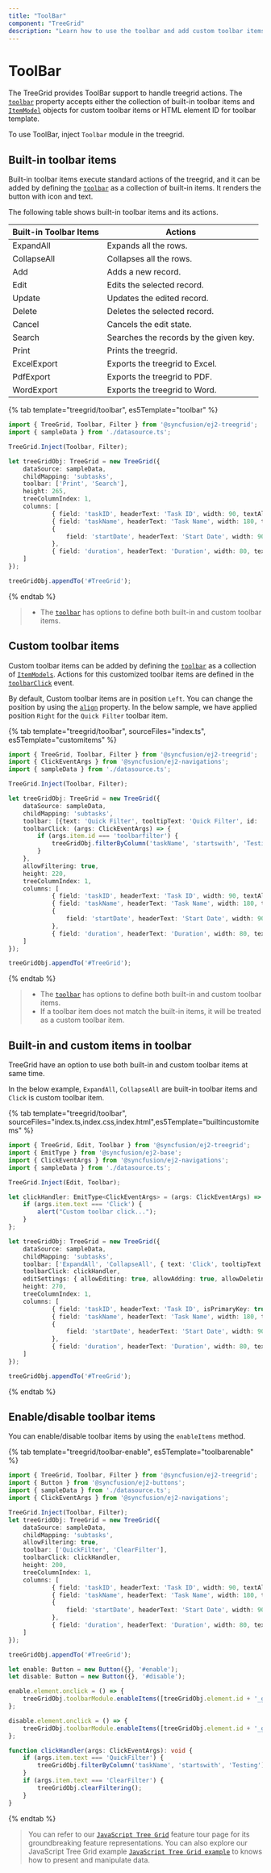 ```yaml
---
title: "ToolBar"
component: "TreeGrid"
description: "Learn how to use the toolbar and add custom toolbar items in the Essential JS 2 TreeGrid control."
---
```


# ToolBar

The TreeGrid provides ToolBar support to handle treegrid actions. The [`toolbar`](../api/treegrid/#toolbar)
property accepts either the collection of built-in toolbar items and [`ItemModel`](../api/toolbar/#item) objects for custom toolbar items or
HTML element ID for toolbar template.

To use ToolBar, inject `Toolbar` module in the treegrid.

## Built-in toolbar items

Built-in toolbar items execute standard actions of the treegrid, and it can be added by defining the [`toolbar`](../api/treegrid/#toolbar)
as a collection of built-in items. It renders the button with icon and text.

The following table shows built-in toolbar items and its actions.

| Built-in Toolbar Items | Actions |
|------------------------|---------|
| ExpandAll | Expands all the rows.|
| CollapseAll | Collapses all the rows.|
| Add | Adds a new record.|
| Edit | Edits the selected record.|
| Update | Updates the edited record.|
| Delete | Deletes the selected record.|
| Cancel | Cancels the edit state.|
| Search | Searches the records by the given key.|
| Print | Prints the treegrid.|
| ExcelExport | Exports the treegrid to Excel.|
| PdfExport | Exports the treegrid to PDF.|
| WordExport | Exports the treegrid to Word.|

{% tab template="treegrid/toolbar", es5Template="toolbar" %}

```typescript
import { TreeGrid, Toolbar, Filter } from '@syncfusion/ej2-treegrid';
import { sampleData } from './datasource.ts';

TreeGrid.Inject(Toolbar, Filter);

let treeGridObj: TreeGrid = new TreeGrid({
    dataSource: sampleData,
    childMapping: 'subtasks',
    toolbar: ['Print', 'Search'],
    height: 265,
    treeColumnIndex: 1,
    columns: [
            { field: 'taskID', headerText: 'Task ID', width: 90, textAlign: 'Right' },
            { field: 'taskName', headerText: 'Task Name', width: 180, textAlign: 'Left' },
            {
                field: 'startDate', headerText: 'Start Date', width: 90, textAlign: 'Right', type: 'date', format: 'yMd'
            },
            { field: 'duration', headerText: 'Duration', width: 80, textAlign: 'Right' }
    ]
});

treeGridObj.appendTo('#TreeGrid');

```

{% endtab %}

> * The [`toolbar`](../api/treegrid/#toolbar) has options to define both built-in and custom toolbar items.

## Custom toolbar items

Custom toolbar items can be added by defining the [`toolbar`](../api/treegrid/#toolbar) as a collection of
[`ItemModels`](../api/toolbar/#item).
Actions for this customized toolbar items are defined in the [`toolbarClick`](../api/treegrid/#toolbarclick) event.

By default, Custom toolbar items are in position `Left`. You can change the position by using the [`align`](../api/toolbar/#item) property. In the below sample, we have applied position `Right` for the `Quick Filter` toolbar item.

{% tab template="treegrid/toolbar", sourceFiles="index.ts", es5Template="customitems" %}

```typescript
import { TreeGrid, Toolbar, Filter } from '@syncfusion/ej2-treegrid';
import { ClickEventArgs } from '@syncfusion/ej2-navigations';
import { sampleData } from './datasource.ts';

TreeGrid.Inject(Toolbar, Filter);

let treeGridObj: TreeGrid = new TreeGrid({
    dataSource: sampleData,
    childMapping: 'subtasks',
    toolbar: [{text: 'Quick Filter', tooltipText: 'Quick Filter', id: 'toolbarfilter', align:'Right'}],
    toolbarClick: (args: ClickEventArgs) => {
        if (args.item.id === 'toolbarfilter') {
            treeGridObj.filterByColumn('taskName', 'startswith', 'Testing');
        }
    },
    allowFiltering: true,
    height: 220,
    treeColumnIndex: 1,
    columns: [
            { field: 'taskID', headerText: 'Task ID', width: 90, textAlign: 'Right' },
            { field: 'taskName', headerText: 'Task Name', width: 180, textAlign: 'Left' },
            {
                field: 'startDate', headerText: 'Start Date', width: 90, textAlign: 'Right', type: 'date', format: 'yMd'
            },
            { field: 'duration', headerText: 'Duration', width: 80, textAlign: 'Right' }
    ]
});

treeGridObj.appendTo('#TreeGrid');

```

{% endtab %}

> * The [`toolbar`](../api/treegrid/#toolbar) has options to define both built-in and custom toolbar items.
> * If a toolbar item does not match the built-in items, it will be treated as a custom toolbar item.

## Built-in and custom items in toolbar

TreeGrid have an option to use both built-in and custom toolbar items at same time.

In the below example, `ExpandAll`, `CollapseAll` are built-in toolbar items and `Click` is custom toolbar item.

{% tab template="treegrid/toolbar", sourceFiles="index.ts,index.css,index.html",es5Template="builtincustomitems" %}

```typescript
import { TreeGrid, Edit, Toolbar } from '@syncfusion/ej2-treegrid';
import { EmitType } from '@syncfusion/ej2-base';
import { ClickEventArgs } from '@syncfusion/ej2-navigations';
import { sampleData } from './datasource.ts';

TreeGrid.Inject(Edit, Toolbar);

let clickHandler: EmitType<ClickEventArgs> = (args: ClickEventArgs) => {
    if (args.item.text === 'Click') {
        alert("Custom toolbar click...");
    }
};

let treeGridObj: TreeGrid = new TreeGrid({
    dataSource: sampleData,
    childMapping: 'subtasks',
    toolbar: ['ExpandAll', 'CollapseAll', { text: 'Click', tooltipText: 'Click', prefixIcon: 'e-time', id: 'Click' }],
    toolbarClick: clickHandler,
    editSettings: { allowEditing: true, allowAdding: true, allowDeleting: true },
    height: 270,
    treeColumnIndex: 1,
    columns: [
            { field: 'taskID', headerText: 'Task ID', isPrimaryKey: true, width: 90, textAlign: 'Right' },
            { field: 'taskName', headerText: 'Task Name', width: 180, textAlign: 'Left' },
            {
                field: 'startDate', headerText: 'Start Date', width: 90, textAlign: 'Right', type: 'date', format: 'yMd'
            },
            { field: 'duration', headerText: 'Duration', width: 80, textAlign: 'Right' }
    ]
});

treeGridObj.appendTo('#TreeGrid');

```

{% endtab %}

<!-- Custom toolbar

Custom toolbar is used to customize the whole toolbar. It can be added by defining `toolbarTemplate` as an HTML element ID.
Actions for this toolbar template items are defined in the [`toolbarClick`](../api/treegrid/#toolbarclick) event.

{% tab template="treegrid/toolbar-template", sourceFiles="index.ts,index.css,index.html", es5Template="customtoolbar" %}

```typescript
import { TreeGrid, Toolbar, Filter } from '@syncfusion/ej2-treegrid';
import { EmitType } from '@syncfusion/ej2-base';
import { sampleData } from './datasource.ts';
import { ClickEventArgs } from '@syncfusion/ej2-navigations';

TreeGrid.Inject(Toolbar, Filter);

let clickHandler: EmitType<ClickEventArgs> = (args: ClickEventArgs) => {
    var target: Element = (<HTMLElement>args.originalEvent.target).closest('.e-toolbar-item');
    if (args.item.id === 'toolbarfilter') {
        treeGridObj.filterByColumn('taskName', 'startswith', 'Testing');
    }
};

let treeGridObj: TreeGrid = new TreeGrid({
    dataSource: sampleData,
    childMapping: 'subtasks',
    allowFiltering: true,
    toolbarTemplate: '#toolbar-template',
    toolbarClick: clickHandler,
    height: 270,
    treeColumnIndex: 1,
    columns: [
            { field: 'taskID', headerText: 'Task ID', width: 90, textAlign: 'Right' },
            { field: 'taskName', headerText: 'Task Name', width: 180, textAlign: 'Left' },
            {
                field: 'startDate', headerText: 'Start Date', width: 90, textAlign: 'Right', type: 'date', format: 'yMd'
            },
            { field: 'duration', headerText: 'Duration', width: 80, textAlign: 'Right' }
    ]
});

treeGridObj.appendTo('#TreeGrid');

```

{% endtab %} -->

## Enable/disable toolbar items

You can enable/disable toolbar items by using the `enableItems` method.

{% tab template="treegrid/toolbar-enable", es5Template="toolbarenable" %}

```typescript
import { TreeGrid, Toolbar, Filter } from '@syncfusion/ej2-treegrid';
import { Button } from '@syncfusion/ej2-buttons';
import { sampleData } from './datasource.ts';
import { ClickEventArgs } from '@syncfusion/ej2-navigations';

TreeGrid.Inject(Toolbar, Filter);
let treeGridObj: TreeGrid = new TreeGrid({
    dataSource: sampleData,
    childMapping: 'subtasks',
    allowFiltering: true,
    toolbar: ['QuickFilter', 'ClearFilter'],
    toolbarClick: clickHandler,
    height: 200,
    treeColumnIndex: 1,
    columns: [
            { field: 'taskID', headerText: 'Task ID', width: 90, textAlign: 'Right' },
            { field: 'taskName', headerText: 'Task Name', width: 180, textAlign: 'Left' },
            {
                field: 'startDate', headerText: 'Start Date', width: 90, textAlign: 'Right', type: 'date', format: 'yMd'
            },
            { field: 'duration', headerText: 'Duration', width: 80, textAlign: 'Right' }
    ]
});

treeGridObj.appendTo('#TreeGrid');

let enable: Button = new Button({}, '#enable');
let disable: Button = new Button({}, '#disable');

enable.element.onclick = () => {
    treeGridObj.toolbarModule.enableItems([treeGridObj.element.id + '_gridcontrol_QuickFilter', treeGridObj.element.id + '_gridcontrol_ClearFilter'], true);// enable toolbar items.
};

disable.element.onclick = () => {
    treeGridObj.toolbarModule.enableItems([treeGridObj.element.id + '_gridcontrol_QuickFilter', treeGridObj.element.id + '_gridcontrol_ClearFilter'], false);// disable toolbar items.
};

function clickHandler(args: ClickEventArgs): void {
    if (args.item.text === 'QuickFilter') {
        treeGridObj.filterByColumn('taskName', 'startswith', 'Testing');
    }
    if (args.item.text === 'ClearFilter') {
        treeGridObj.clearFiltering();
    }
}

```

{% endtab %}

> You can refer to our [`JavaScript Tree Grid`](https://www.syncfusion.com/javascript-ui-controls/js-tree-grid) feature tour page for its groundbreaking feature representations. You can also explore our JavaScript Tree Grid example [`JavaScript Tree Grid example`](https://ej2.syncfusion.com/demos/#/material/tree-grid/treegrid-overview.html) to knows how to present and manipulate data.